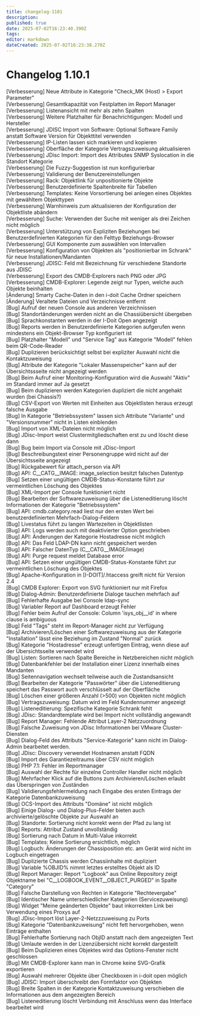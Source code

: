 ```yaml
---
title: changelog-1101
description: 
published: true
date: 2025-07-02T16:23:40.390Z
tags: 
editor: markdown
dateCreated: 2025-07-02T16:23:38.270Z
---
```


# Changelog 1.10.1
<!-- cSpell:disable -->
<!-- markdownlint-disable MD052 -->
[Verbesserung]  Neue Attribute in Kategorie "Check_MK (Host) > Export Parameter"  <br>
[Verbesserung]  Gesamtkapazität von Festplatten im Report Manager  <br>
[Verbesserung]  Listenansicht mit mehr als zehn Spalten  <br>
[Verbesserung]  Weitere Platzhalter für Benachrichtigungen: Modell und Hersteller  <br>
[Verbesserung]  JDISC Import von Software: Optional Software Family anstatt Software Version für Objekttitel verwenden  <br>
[Verbesserung]  IP-Listen lassen sich markieren und kopieren  <br>
[Verbesserung]  Oberfläche der Kategorie Vertragszuweisung aktualisieren  <br>
[Verbesserung]  JDisc Import: Import des Attributes SNMP Syslocation in die Standort Kategorie  <br>
[Verbesserung]  Die Fuzzy-Suggestion ist nun konfigurierbar  <br>
[Verbesserung]  Validierung der Benutzereinstellungen  <br>
[Verbesserung]  Rack: Objektlink für unpositionierte Objekte  <br>
[Verbesserung]  Benutzerdefinierte Spaltenbreite für Tabellen  <br>
[Verbesserung]  Templates: Keine Vorsortierung bei anlegen eines Objektes mit gewähltem Objekttypen  <br>
[Verbesserung]  Warnhinweis zum aktualisieren der Konfiguration der Objektliste abändern  <br>
[Verbesserung]  Suche: Verwenden der Suche mit weniger als drei Zeichen nicht möglich  <br>
[Verbesserung]  Unterstützung von Expliziten Beziehungen bei Benutzerdefinierten Kategorien für den Felttyp Beziehungs-Browser  <br>
[Verbesserung]  GUI Komponente zum auswählen von Intervallen  <br>
[Verbesserung]  Konfiguration von Objekten als "positionierbar im Schrank" für neue Installationen/Mandanten  <br>
[Verbesserung]  JDISC: Feld mit Bezeichnung für verschiedene Standorte aus JDISC  <br>
[Verbesserung]  Export des CMDB-Explorers nach PNG oder JPG  <br>
[Verbesserung]  CMDB-Explorer: Legende zeigt nur Typen, welche auch Objekte beinhalten  <br>
[Änderung]      Smarty Cache-Daten in den i-doit Cache Ordner speichern  <br>
[Änderung]      Veraltete Dateien und Verzeichnisse entfernt  <br>
[Bug]           Aufruf der neuen Console aus anderen Verzeichnissen  <br>
[Bug]           Standortänderungen werden nicht an die Chassiübersicht übergeben  <br>
[Bug]           Sprachkonstanten werden in der I-Doit Open angezeigt  <br>
[Bug]           Reports werden in Benutzerdefinierte Kategorien aufgerufen wenn mindestens ein Objekt-Browser Typ konfiguriert ist  <br>
[Bug]           Platzhalter "Modell" und "Service Tag" aus Kategorie "Modell" fehlen beim QR-Code-Reader  <br>
[Bug]           Duplizieren berücksichtigt selbst bei expliziter Auswahl nicht die Kontaktzuweisung  <br>
[Bug]           Attribute der Kategorie "Lokaler Massenspeicher" kann auf der Übersichtssseite nicht angezeigt werden  <br>
[Bug]           Beim Aufruf einer Monitoring-Konfiguration wird die Auswahl "Aktiv" im Standard immer auf Ja gesetzt  <br>
[Bug]           Beim duplizieren werden Kategorien dupliziert die nicht angehakt wurden (bei Chassis?)  <br>
[Bug]           CSV-Export von Werten mit Einheiten aus Objektlisten heraus erzeugt falsche Ausgabe  <br>
[Bug]           In Kategorie "Betriebssystem" lassen sich Attribute "Variante" und "Versionsnummer" nicht in Listen einblenden  <br>
[Bug]           Import von XML-Dateien nicht möglich  <br>
[Bug]           JDisc-Import weist Clustermitgliedschaften erst zu und löscht diese dann  <br>
[Bug]           Bug beim Import via Console mit JDisc-Import  <br>
[Bug]           Beschreibungstext einer Personengruppe wird nicht auf der Übersichtsseite angezeigt  <br>
[Bug]           Rückgabewert für attach_person via API  <br>
[Bug]           API: C__CATG__IMAGE: image_selection besitzt falschen Datentyp  <br>
[Bug]           Setzen einer ungültigen CMDB-Status-Konstante führt zur vermeintlichen Löschung des Objektes  <br>
[Bug]           XML-Import per Console funktioniert nicht  <br>
[Bug]           Bearbeiten der Softwarezuweisung über die Listeneditierung löscht Informationen der Kategorie "Betriebssystem"  <br>
[Bug]           API: cmdb.category.read liest nur den ersten Wert bei benutzerdefinierten Mehrfach-Dialog-Feldern  <br>
[Bug]           Livestatus führt zu langen Wartezeiten in Objektlisten  <br>
[Bug]           API: Logs werden auch mit deaktivierter Option geschrieben  <br>
[Bug]           API: Änderungen der Kategorie Hostadresse nicht möglich  <br>
[Bug]           API: Das Feld LDAP-DN kann nicht gespeichert werden  <br>
[Bug]           API: Falscher DatenTyp (C__CATG__IMAGE/image)  <br>
[Bug]           API: Purge request meldet Database error  <br>
[Bug]           API: Setzen einer ungültigen CMDB-Status-Konstante führt zur vermeintlichen Löschung des Objektes  <br>
[Bug]           Apache-Konfiguration in [I-DOIT]/.htaccess greift nicht für Version 2.4  <br>
[Bug]           CMDB Explorer: Export von SVG funktioniert nur mit Firefox  <br>
[Bug]           Dialog-Admin: Benutzerdefinierte Dialoge tauchen mehrfach auf  <br>
[Bug]           Fehlerhafte Ausgabe bei Console ldap-sync  <br>
[Bug]           Variabler Report auf Dashboard erzeugt Fehler  <br>
[Bug]           Fehler beim Aufruf der Console: Column 'isys_obj__id' in where clause is ambiguous  <br>
[Bug]           Feld "Tags" steht im Report-Manager nicht zur Verfügung  <br>
[Bug]           Archivieren/Löschen einer Softwarezuweisung aus der Kategorie "Installation" lässt eine Beziehung im Zustand "Normal" zurück  <br>
[Bug]           Kategorie "Hostadresse" erzeugt unfertigen Eintrag, wenn diese auf der Übersichtsseite verwendet wird  <br>
[Bug]           Listen: Sortieren nach Spalte Bereiche in Netzbereichen nicht möglich  <br>
[Bug]           Datenbankfehler bei der Installation einer Lizenz innerhalb eines Mandanten  <br>
[Bug]           Seitennavigation wechselt teilweise auch die Zustandsansicht  <br>
[Bug]           Bearbeiten der Kategorie "Passwörter" über die Listeneditierung speichert das Passwort auch verschlüsselt auf der Oberfläche  <br>
[Bug]           Löschen einer größeren Anzahl (>500) von Objekten nicht möglich  <br>
[Bug]           Vertragszuweisung: Datum wird im Feld Kundennummer angezeigt  <br>
[Bug]           Listeneditierung: Spezifische Kategorie Schrank fehlt  <br>
[Bug]           JDisc: Standardtemplate wird bei Import nicht vollständig angewandt  <br>
[Bug]           Report Manager: Fehlende Attribut Layer-2 Netzzuordnung  <br>
[Bug]           Falsche Zuweisung von JDisc Informationen bei VMware Cluster-Diensten  <br>
[Bug]           Dialog-Feld des Attributs "Service-Kategorie" kann nicht im Dialog-Admin bearbeitet werden.  <br>
[Bug]           JDisc: Discovery verwendet Hostnamen anstatt FQDN  <br>
[Bug]           Import des Garantiezeitraums über CSV nicht möglich  <br>
[Bug]           PHP 7.1: Fehler im Reportmanager  <br>
[Bug]           Auswahl der Rechte für einzelne Controller Handler nicht möglich  <br>
[Bug]           Mehrfacher Klick auf die Buttons zum Archivieren/Löschen erlaubt das Überspringen von Zuständen  <br>
[Bug]           Validierungsfehlermeldung nach Eingabe des ersten Eintrags der Kategorie Datenbankzuweisung  <br>
[Bug]           OCS-Import des Attributs "Domäne" ist nicht möglich  <br>
[Bug]           Einige Dialog- und Dialog-Plus-Felder bieten auch archivierte/gelöschte Objekte zur Auswahl an  <br>
[Bug]           Standorte: Sortierung nicht korrekt wenn der Pfad zu lang ist  <br>
[Bug]           Reports: Attribut Zustand unvollständig  <br>
[Bug]           Sortierung nach Datum in Multi-Value inkorrekt  <br>
[Bug]           Templates: Keine Sortierung ersichtlich, möglich  <br>
[Bug]           Logbuch: Änderungen der Chassiposition etc. am Gerät wird nicht im Logbuch eingetragen  <br>
[Bug]           Duplizierte Chassis werden Chassiinhalte mit dupliziert  <br>
[Bug]           Variable %OBJID% nimmt letztes erstelltes Objekt als ID  <br>
[Bug]           Report Manager: Report "Logbook" aus Online Repository zeigt Objektname bei "C__LOGBOOK_EVENT__OBJECT_PURGED" in Spalte "Category"  <br>
[Bug]           Falsche Darstellung von Rechten in Kategorie "Rechtevergabe"  <br>
[Bug]           Identischer Name unterschiedlicher Kategorien (Servicezuweisung)  <br>
[Bug]           Widget "Meine geänderten Objekte" baut inkorrekten Link bei Verwendung eines Proxys auf  <br>
[Bug]           JDisc-Import löst Layer-2-Netzzzuweisung zu Ports  <br>
[Bug]           Kategorie "Datenbankzuweisung" nicht fett hervorgehoben, wenn Einträge enthalten  <br>
[Bug]           Fehlerhafte Sortierung nach ObjID anstatt nach dem angezeigten Text  <br>
[Bug]           Umlaute werden in der Lizenzübersicht nicht korrekt dargestellt  <br>
[Bug]           Beim Duplizieren eines Objektes wird das Options-Fenster nicht geschlossen  <br>
[Bug]           Mit CMDB-Explorer kann man in Chrome keine SVG-Grafik exportieren  <br>
[Bug]           Auswahl mehrerer Objekte über Checkboxen in i-doit open möglich  <br>
[Bug]           JDISC: Import überschreibt den Formfaktor von Objekten  <br>
[Bug]           Breite Spalten in der Kategorie Kontaktzuweisung verschieben die Informationen aus dem angezeigten Bereich  <br>
[Bug]           Listeneditierung löscht Verbindung mit Anschluss wenn das Interface bearbeitet wird  <br>
